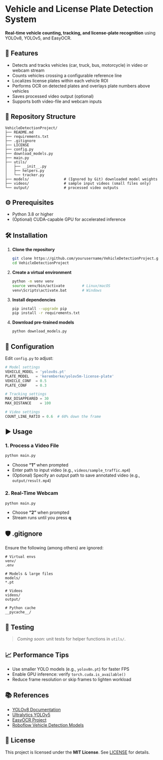 # Vehicle and License Plate Detection System

**Real-time vehicle counting, tracking, and license-plate recognition** using YOLOv8, YOLOv5, and EasyOCR.

## 🚀 Features

- Detects and tracks vehicles (car, truck, bus, motorcycle) in video or webcam stream  
- Counts vehicles crossing a configurable reference line  
- Localizes license plates within each vehicle ROI  
- Performs OCR on detected plates and overlays plate numbers above vehicles  
- Saves processed video output (optional)  
- Supports both video-file and webcam inputs  

## 📂 Repository Structure

```
VehicleDetectionProject/
├── README.md
├── requirements.txt
├── .gitignore
├── LICENSE
├── config.py
├── download_models.py
├── main.py
├── utils/
│   ├── __init__.py
│   ├── helpers.py
│   └── tracker.py
├── models/                # (Ignored by Git) downloaded model weights
├── videos/                # sample input videos (small files only)
└── output/                # processed video outputs
```

## ⚙️ Prerequisites

- Python 3.8 or higher  
- (Optional) CUDA-capable GPU for accelerated inference  

## 🛠️ Installation

1. **Clone the repository**  
   ```bash
   git clone https://github.com/yourusername/VehicleDetectionProject.git
   cd VehicleDetectionProject
   ```

2. **Create a virtual environment**  
   ```bash
   python -m venv venv
   source venv/bin/activate        # Linux/macOS
   venv\Scripts\activate.bat       # Windows
   ```

3. **Install dependencies**  
   ```bash
   pip install --upgrade pip
   pip install -r requirements.txt
   ```

4. **Download pre-trained models**  
   ```bash
   python download_models.py
   ```

## 📝 Configuration

Edit `config.py` to adjust:

```python
# Model settings
VEHICLE_MODEL = 'yolov8s.pt'
PLATE_MODEL   = 'keremberke/yolov5m-license-plate'
VEHICLE_CONF  = 0.5
PLATE_CONF    = 0.3

# Tracking settings
MAX_DISAPPEARED = 30
MAX_DISTANCE    = 100

# Video settings
COUNT_LINE_RATIO = 0.6  # 60% down the frame
```

## ▶️ Usage

### 1. Process a Video File

```bash
python main.py
```

- Choose **“1”** when prompted  
- Enter path to input video (e.g., `videos/sample_traffic.mp4`)  
- (Optional) Specify an output path to save annotated video (e.g., `output/result.mp4`)  

### 2. Real-Time Webcam

```bash
python main.py
```

- Choose **“2”** when prompted  
- Stream runs until you press **q**  

## 🛡️ .gitignore

Ensure the following (among others) are ignored:

```
# Virtual envs
venv/
.env

# Models & large files
models/
*.pt

# Videos
videos/
output/

# Python cache
__pycache__/
```

## 🧪 Testing

> *Coming soon:* unit tests for helper functions in `utils/`.

## 📈 Performance Tips

- Use smaller YOLO models (e.g., `yolov8n.pt`) for faster FPS  
- Enable GPU inference: verify `torch.cuda.is_available()`  
- Reduce frame resolution or skip frames to lighten workload  

## 📚 References

- [YOLOv8 Documentation](https://docs.ultralytics.com)  
- [Ultralytics YOLOv5](https://github.com/ultralytics/yolov5)  
- [EasyOCR Project](https://github.com/JaidedAI/EasyOCR)  
- [Roboflow Vehicle Detection Models](https://roboflow.com)  

## 📄 License

This project is licensed under the **MIT License**. See [LICENSE](LICENSE) for details.